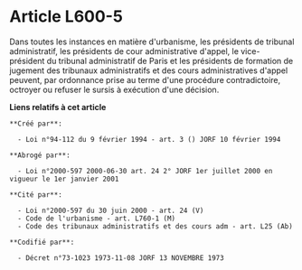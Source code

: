 # Article L600-5

Dans toutes les instances en matière d'urbanisme, les présidents de tribunal administratif, les présidents de cour
administrative d'appel, le vice-président du tribunal administratif de Paris et les présidents de formation de jugement des
tribunaux administratifs et des cours administratives d'appel peuvent, par ordonnance prise au terme d'une procédure
contradictoire, octroyer ou refuser le sursis à exécution d'une décision.

**Liens relatifs à cet article**

	**Créé par**:

	  - Loi n°94-112 du 9 février 1994 - art. 3 () JORF 10 février 1994

	**Abrogé par**:

	  - Loi n°2000-597 2000-06-30 art. 24 2° JORF 1er juillet 2000 en vigueur le 1er janvier 2001

	**Cité par**:

	  - Loi n°2000-597 du 30 juin 2000 - art. 24 (V)
	  - Code de l'urbanisme - art. L760-1 (M)
	  - Code des tribunaux administratifs et des cours adm - art. L25 (Ab)

	**Codifié par**:

	  - Décret n°73-1023 1973-11-08 JORF 13 NOVEMBRE 1973
